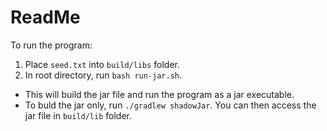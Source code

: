 # ReadMe
To run the program:
1. Place `seed.txt` into `build/libs` folder.
2. In root directory, run `bash run-jar.sh`.
* This will build the jar file and run the program as a jar executable.
* To buld the jar only, run `./gradlew shadowJar`. You can then access the jar file in `build/lib` folder.
